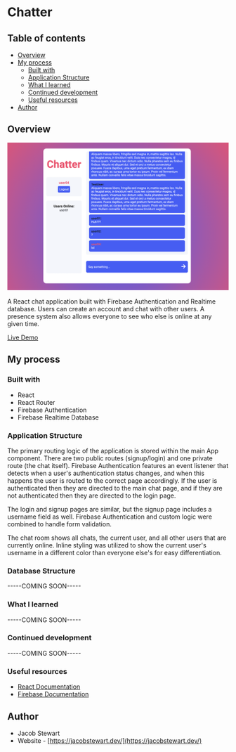 # Chatter

## Table of contents
- [Overview](#overview)
- [My process](#my-process)
  - [Built with](#built-with)
  - [Application Structure](#application-structure)
  - [What I learned](#what-i-learned)
  - [Continued development](#continued-development)
  - [Useful resources](#useful-resources)
- [Author](#author)


## Overview
![](./chatter-app.png)

A React chat application built with Firebase Authentication and Realtime database. Users can create an account and chat with other users. A presence system also allows everyone to see who else is online at any given time.

[Live Demo](https://chatter-app-7.netlify.app)


## My process
### Built with

- React
- React Router
- Firebase Authentication
- Firebase Realtime Database

### Application Structure 

The primary routing logic of the application is stored within the main App component. There are two public routes (signup/login) and one private route (the chat itself). Firebase Authentication features an event listener that detects when a user's authentication status changes, and when this happens the user is routed to the correct page accordingly. If the user is authenticated then they are directed to the main chat page, and if they are not authenticated then they are directed to the login page.

The login and signup pages are similar, but the signup page includes a username field as well. Firebase Authentication and custom logic were combined to handle form validation. 

The chat room shows all chats, the current user, and all other users that are currently online. Inline styling was utilized to show the current user's username in a different color than everyone else's for easy differentiation. 

### Database Structure 

-----COMING SOON-----

### What I learned

-----COMING SOON-----

### Continued development

-----COMING SOON-----

### Useful resources

- [React Documentation](https://reactjs.org/)
- [Firebase Documentation](https://firebase.google.com/docs)


## Author

- Jacob Stewart
- Website - [https://jacobstewart.dev/](https://jacobstewart.dev/)
